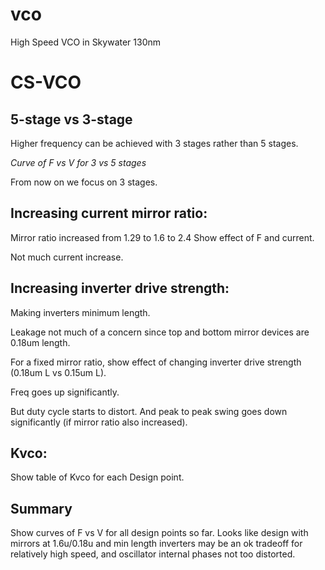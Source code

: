 # vco
High Speed VCO in Skywater 130nm

CS-VCO
====
5-stage vs 3-stage
------
Higher frequency can be achieved with 3 stages rather than 5 stages.

*Curve of F vs V for 3 vs 5 stages*



From now on we focus on 3 stages.


Increasing current mirror ratio:
------
Mirror ratio increased from 1.29 to 1.6 to 2.4
Show effect of F and current.

Not much current increase.


Increasing inverter drive strength:
-----
Making inverters minimum length.

Leakage not much of a concern since top and bottom mirror devices are 0.18um length.

For a fixed mirror ratio, show effect of changing inverter drive strength (0.18um L vs 0.15um L).

Freq goes up significantly.

But duty cycle starts to distort.
And peak to peak swing goes down significantly (if mirror ratio also increased).


Kvco:
--------
Show table of Kvco for each Design point.


Summary
--------
Show curves of F vs V for all design points so far.
Looks like design with mirrors at 1.6u/0.18u and min length inverters may be an ok tradeoff for relatively high speed, and oscillator internal phases not too distorted.
